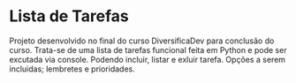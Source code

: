 # Lista de Tarefas
Projeto desenvolvido no final do curso DiversificaDev para conclusão do curso. 
Trata-se de uma lista de tarefas funcional feita em Python e pode ser excutada via console. 
Podendo incluir, listar e exluir tarefa.
Opções a serem incluidas; lembretes e prioridades.  
